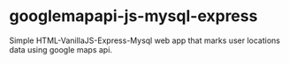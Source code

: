 # googlemapapi-js-mysql-express
Simple HTML-VanillaJS-Express-Mysql web app that marks user locations data using google maps api.
